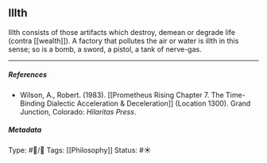 ## Illth  # 

Illth consists of those artifacts which destroy, demean or degrade life (contra [[wealth]]). A factory that pollutes the air or water is illth in this sense; so is a bomb, a sword, a pistol, a tank of nerve-gas.

___

##### References

- Wilson, A., Robert. (1983). [[Prometheus Rising Chapter 7. The Time-Binding Dialectic Acceleration & Deceleration]] (Location 1300). Grand Junction, Colorado: _Hilaritas Press_.

##### Metadata

Type: #🔵/🔵 
Tags: [[Philosophy]]
Status: #☀️ 